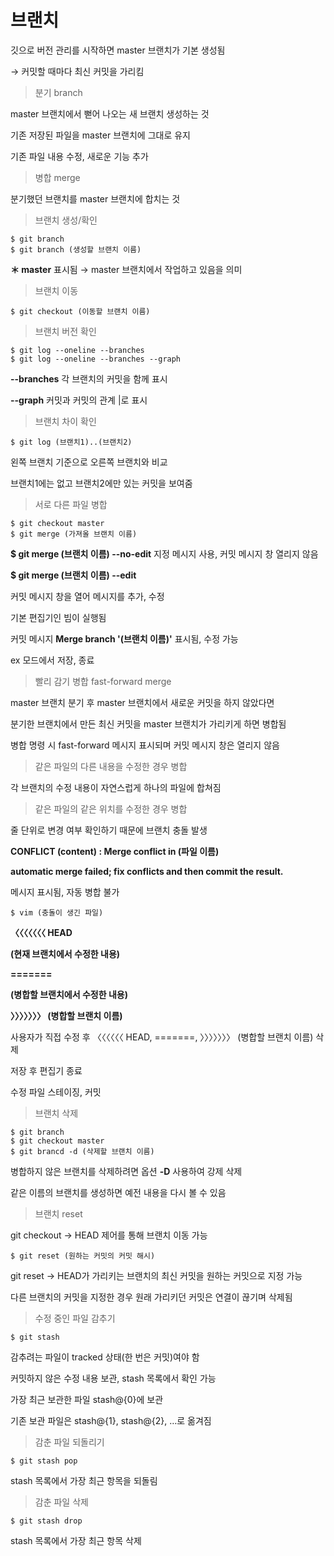 # 브랜치

깃으로 버전 관리를 시작하면 master 브랜치가 기본 생성됨 

→ 커밋할 때마다 최신 커밋을 가리킴

> 분기 branch 

master 브랜치에서 뻗어 나오는 새 브랜치 생성하는 것

기존 저장된 파일을 master 브랜치에 그대로 유지

기존 파일 내용 수정, 새로운 기능 추가

> 병합 merge 

분기했던 브랜치를 master 브랜치에 합치는 것

> 브랜치 생성/확인

```
$ git branch
$ git branch (생성할 브랜치 이름)
```

**＊ master** 표시됨 → master 브랜치에서 작업하고 있음을 의미

> 브랜치 이동

```
$ git checkout (이동할 브랜치 이름)
```

> 브랜치 버전 확인

```
$ git log --oneline --branches
$ git log --oneline --branches --graph
```

**--branches** 각 브랜치의 커밋을 함께 표시

**--graph** 커밋과 커밋의 관계 |로 표시 

> 브랜치 차이 확인

```
$ git log (브랜치1)..(브랜치2)
```

왼쪽 브랜치 기준으로 오른쪽 브랜치와 비교

브랜치1에는 없고 브랜치2에만 있는 커밋을 보여줌

> 서로 다른 파일 병합

```
$ git checkout master
$ git merge (가져올 브랜치 이름)
```

**$ git merge (브랜치 이름) --no-edit** 지정 메시지 사용, 커밋 메시지 창 열리지 않음

**$ git merge (브랜치 이름) --edit** 

커밋 메시지 창을 열어 메시지를 추가, 수정

기본 편집기인 빔이 실행됨

커밋 메시지 **Merge branch '(브랜치 이름)'** 표시됨, 수정 가능

ex 모드에서 저장, 종료

> 빨리 감기 병합 fast-forward merge

master 브랜치 분기 후 master 브랜치에서 새로운 커밋을 하지 않았다면 

분기한 브랜치에서 만든 최신 커밋을 master 브랜치가 가리키게 하면 병합됨

병합 명령 시 fast-forward 메시지 표시되며 커밋 메시지 창은 열리지 않음

> 같은 파일의 다른 내용을 수정한 경우 병합

각 브랜치의 수정 내용이 자연스럽게 하나의 파일에 합쳐짐

> 같은 파일의 같은 위치를 수정한 경우 병합

줄 단위로 변경 여부 확인하기 때문에 브랜치 충돌 발생

**CONFLICT (content) : Merge conflict in (파일 이름)**

**automatic merge failed; fix conflicts and then commit the result.** 

메시지 표시됨, 자동 병합 불가

```
$ vim (충돌이 생긴 파일)
```

**〈〈〈〈〈〈〈 HEAD**

**(현재 브랜치에서 수정한 내용)**

**=======**

**(병합할 브랜치에서 수정한 내용)**

**〉〉〉〉〉〉〉 (병합할 브랜치 이름)**

사용자가 직접 수정 후 〈〈〈〈〈〈 HEAD, =======, 〉〉〉〉〉〉〉 (병합할 브랜치 이름) 삭제

저장 후 편집기 종료

수정 파일 스테이징, 커밋

> 브랜치 삭제

```
$ git branch
$ git checkout master
$ git brancd -d (삭제할 브랜치 이름)
```

병합하지 않은 브랜치를 삭제하려면 옵션 **-D** 사용하여 강제 삭제

같은 이름의 브랜치를 생성하면 예전 내용을 다시 볼 수 있음

> 브랜치 reset

git checkout → HEAD 제어를 통해 브랜치 이동 가능

```
$ git reset (원하는 커밋의 커밋 해시)
```

git reset → HEAD가 가리키는 브랜치의 최신 커밋을 원하는 커밋으로 지정 가능

다른 브랜치의 커밋을 지정한 경우 원래 가리키던 커밋은 연결이 끊기며 삭제됨

> 수정 중인 파일 감추기

```
$ git stash
```

감추려는 파일이 tracked 상태(한 번은 커밋)여야 함

커밋하지 않은 수정 내용 보관, stash 목록에서 확인 가능

가장 최근 보관한 파일 stash@{0}에 보관

기존 보관 파일은 stash@{1}, stash@{2}, …로 옮겨짐

> 감춘 파일 되돌리기

```
$ git stash pop
```

stash 목록에서 가장 최근 항목을 되돌림

> 감춘 파일 삭제

```
$ git stash drop
```

stash 목록에서 가장 최근 항목 삭제